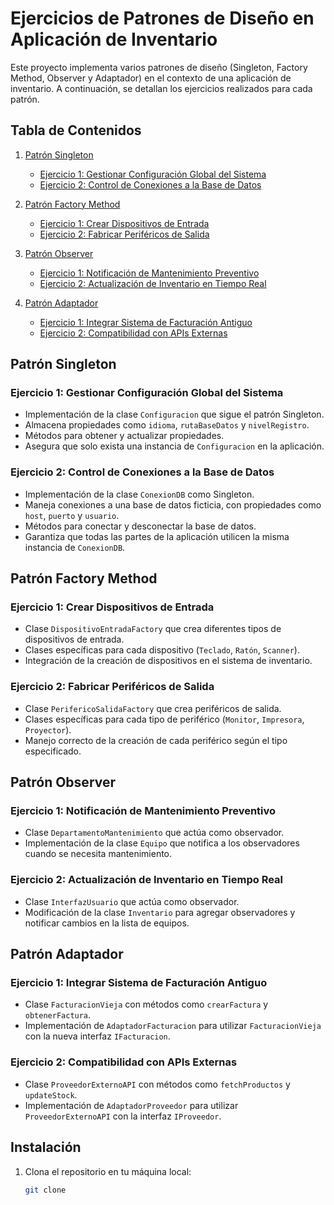 # Ejercicios de Patrones de Diseño en Aplicación de Inventario

Este proyecto implementa varios patrones de diseño (Singleton, Factory Method, Observer y Adaptador) en el contexto de una aplicación de inventario. A continuación, se detallan los ejercicios realizados para cada patrón.

## Tabla de Contenidos
1. [Patrón Singleton](#patrón-singleton)
   - [Ejercicio 1: Gestionar Configuración Global del Sistema](#ejercicio-1-gestionar-configuración-global-del-sistema)
   - [Ejercicio 2: Control de Conexiones a la Base de Datos](#ejercicio-2-control-de-conexiones-a-la-base-de-datos)
   
2. [Patrón Factory Method](#patrón-factory-method)
   - [Ejercicio 1: Crear Dispositivos de Entrada](#ejercicio-1-crear-dispositivos-de-entrada)
   - [Ejercicio 2: Fabricar Periféricos de Salida](#ejercicio-2-fabricar-periféricos-de-salida)

3. [Patrón Observer](#patrón-observer)
   - [Ejercicio 1: Notificación de Mantenimiento Preventivo](#ejercicio-1-notificación-de-mantenimiento-preventivo)
   - [Ejercicio 2: Actualización de Inventario en Tiempo Real](#ejercicio-2-actualización-de-inventario-en-tiempo-real)

4. [Patrón Adaptador](#patrón-adaptador)
   - [Ejercicio 1: Integrar Sistema de Facturación Antiguo](#ejercicio-1-integrar-sistema-de-facturación-antiguo)
   - [Ejercicio 2: Compatibilidad con APIs Externas](#ejercicio-2-compatibilidad-con-apis-externas)

## Patrón Singleton

### Ejercicio 1: Gestionar Configuración Global del Sistema
- Implementación de la clase `Configuracion` que sigue el patrón Singleton.
- Almacena propiedades como `idioma`, `rutaBaseDatos` y `nivelRegistro`.
- Métodos para obtener y actualizar propiedades.
- Asegura que solo exista una instancia de `Configuracion` en la aplicación.

### Ejercicio 2: Control de Conexiones a la Base de Datos
- Implementación de la clase `ConexionDB` como Singleton.
- Maneja conexiones a una base de datos ficticia, con propiedades como `host`, `puerto` y `usuario`.
- Métodos para conectar y desconectar la base de datos.
- Garantiza que todas las partes de la aplicación utilicen la misma instancia de `ConexionDB`.

## Patrón Factory Method

### Ejercicio 1: Crear Dispositivos de Entrada
- Clase `DispositivoEntradaFactory` que crea diferentes tipos de dispositivos de entrada.
- Clases específicas para cada dispositivo (`Teclado`, `Ratón`, `Scanner`).
- Integración de la creación de dispositivos en el sistema de inventario.

### Ejercicio 2: Fabricar Periféricos de Salida
- Clase `PerifericoSalidaFactory` que crea periféricos de salida.
- Clases específicas para cada tipo de periférico (`Monitor`, `Impresora`, `Proyector`).
- Manejo correcto de la creación de cada periférico según el tipo especificado.

## Patrón Observer

### Ejercicio 1: Notificación de Mantenimiento Preventivo
- Clase `DepartamentoMantenimiento` que actúa como observador.
- Implementación de la clase `Equipo` que notifica a los observadores cuando se necesita mantenimiento.

### Ejercicio 2: Actualización de Inventario en Tiempo Real
- Clase `InterfazUsuario` que actúa como observador.
- Modificación de la clase `Inventario` para agregar observadores y notificar cambios en la lista de equipos.

## Patrón Adaptador

### Ejercicio 1: Integrar Sistema de Facturación Antiguo
- Clase `FacturacionVieja` con métodos como `crearFactura` y `obtenerFactura`.
- Implementación de `AdaptadorFacturacion` para utilizar `FacturacionVieja` con la nueva interfaz `IFacturacion`.

### Ejercicio 2: Compatibilidad con APIs Externas
- Clase `ProveedorExternoAPI` con métodos como `fetchProductos` y `updateStock`.
- Implementación de `AdaptadorProveedor` para utilizar `ProveedorExternoAPI` con la interfaz `IProveedor`.

## Instalación

1. Clona el repositorio en tu máquina local:
   ```bash
   git clone 